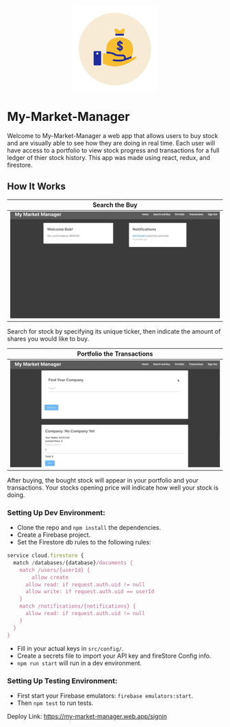<p align="center">
  <img src="./public/icon.gif" height=200 width=200>
</p>

# My-Market-Manager

Welcome to My-Market-Manager a web app that allows users to buy stock and are visually able to see how they are doing in real time. Each user will have access to a portfolio to view stock progress and transactions for a full ledger of thier stock history. This app was made using react, redux, and firestore.

## How It Works

|     Search the Buy                   
| ------------------------- |
| ![Output sample](public/search-and-buy.gif)| 

Search for stock by specifying its unique ticker, then indicate the amount of shares you would like to buy.

|     Portfolio the Transactions                   
| ------------------------- |
| ![Output sample](public/profile-transactions.gif)| 

After buying, the bought stock will appear in your portfolio and your transactions. Your stocks opening price will indicate how well your stock is doing.

### Setting Up Dev Environment:

- Clone the repo and `npm install` the dependencies.
- Create a Firebase project.
- Set the Firestore db rules to the following rules:

```javascript
service cloud.firestore {
  match /databases/{database}/documents {
    match /users/{userId} {
    	allow create
      allow read: if request.auth.uid != null
      allow write: if request.auth.uid == userId
    }
    match /notifications/{notifications} {
      allow read: if request.auth.uid != null
    }
  }
}
```

- Fill in your actual keys in `src/config/`.
- Create a secrets file to import your API key and fireStore Config info.
- `npm run start` will run in a dev environment.

### Setting Up Testing Environment:

- First start your Firebase emulators: `firebase emulators:start`.
- Then `npm test` to run tests.


Deploy Link: https://my-market-manager.web.app/signin